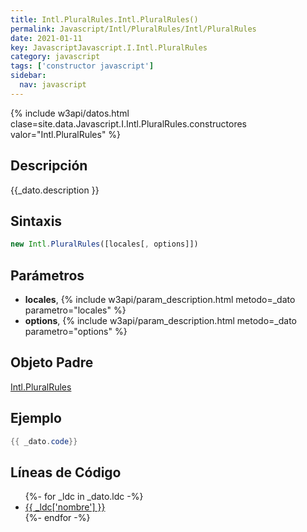 ```yaml
---
title: Intl.PluralRules.Intl.PluralRules()
permalink: Javascript/Intl/PluralRules/Intl/PluralRules
date: 2021-01-11
key: JavascriptJavascript.I.Intl.PluralRules
category: javascript
tags: ['constructor javascript']
sidebar: 
  nav: javascript
---
```


{% include w3api/datos.html clase=site.data.Javascript.I.Intl.PluralRules.constructores valor="Intl.PluralRules" %}

## Descripción
{{_dato.description }}

## Sintaxis
~~~javascript
new Intl.PluralRules([locales[, options]])
~~~

## Parámetros
* **locales**,  {% include w3api/param_description.html metodo=_dato parametro="locales" %}
* **options**,  {% include w3api/param_description.html metodo=_dato parametro="options" %}

## Objeto Padre
[Intl.PluralRules](/javascript/Intl/PluralRules/)

## Ejemplo
~~~java
{{ _dato.code}}
~~~

## Líneas de Código
<ul>
{%- for _ldc in _dato.ldc -%}
   <li>
       <a href="{{_ldc['url'] }}">{{ _ldc['nombre'] }}</a>
   </li>
{%- endfor -%}
</ul>
